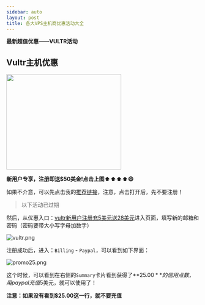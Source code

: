 ```yaml
---
sidebar: auto
layout: post
title: 各大VPS主机商优惠活动大全
---
```


**最新超值优惠——VULTR活动**

## Vultr主机优惠

<a href="https://www.vultr.com/?ref=7782144-4F"><img src="https://www.vultr.com/media/banner_3.png" width="300" height="250"></a>

**新用户专享，注册即送$50美金!点击上图⬆️️️️️️️⬆️⬆️⬆️😄**

如果不介意，可以先点击我的[推荐链接](https://www.vultr.com/?ref=7368831)，注意，点击打开后，先不要注册！

> 以下活动已过期

然后，从优惠入口：[vultr新用户注册充5美元送28美元](https://www.vultr.com/promo25b?service=promo25b&ref=7368831)进入页面，填写新的邮箱和密码（密码要带大小写字母加数字）

![vultr.png](https://i.loli.net/2018/04/02/5ac1be4b9be88.png)

注册成功后，进入：`Billing` - `Paypal`，可以看到如下界面：

![promo25.png](https://i.loli.net/2018/04/02/5ac1c4e16e408.png)

这个时候，可以看到在右侧的`Summary`卡片看到获得了**$25.00**的信用点数，用paypal充值$5美元，就可以使用了！

**注意：如果没有看到$25.00这一行，就不要充值**


